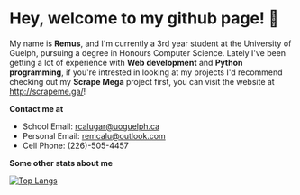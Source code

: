# Hey, welcome to my github page! 👋

My name is **Remus**, and I'm currently a 3rd year student at the University of Guelph, pursuing a degree in Honours Computer Science. Lately I've been getting a lot of experience with **Web development** and **Python programming**, if you're intrested in looking at my projects I'd recommend checking out my **Scrape Mega** project first, you can visit the website at http://scrapeme.ga/!

**Contact me at**
* School Email:   rcalugar@uoguelph.ca
* Personal Email: remcalu@outlook.com
* Cell Phone:     (226)-505-4457

**Some other stats about me**

[![Top Langs](https://github-readme-stats.vercel.app/api/top-langs/?username=remcalu&layout=compact&langs_count=6)](https://github.com/anuraghazra/github-readme-stats)
